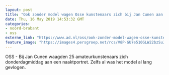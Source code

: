 ```yaml
---
layout: post
title: "Ook zonder model wagen Osse kunstenaars zich bij Jan Cunen aan  naaktportret"
date: Thu, 16 May 2019 14:53:32 GMT
categories: 
- noord-brabant 
- oss 
externe_link: "https://www.ad.nl/oss/ook-zonder-model-wagen-osse-kunstenaars-zich-bij-jan-cunen-aan-naaktportret~a1576bb8/"
feature_image: "https://images4.persgroep.net/rcs/V8P-GU7e510GLW22bzSuJW4GoRk/diocontent/148526680/_fitwidth/400/?appId=21791a8992982cd8da851550a453bd7f&quality=0.7"
---
```


OSS - Bij Jan Cunen waagden 25 amateurkunstenaars zich donderdagmiddag aan een naaktportret. Zelfs al was het model al lang gevlogen.
